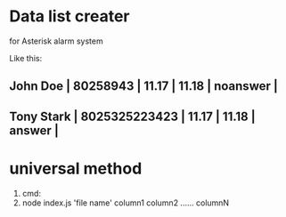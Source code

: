 # Data list creater

for Asterisk alarm system

Like this:

## John Doe | 80258943 | 11.17 | 11.18 | noanswer |

## Tony Stark | 8025325223423 | 11.17 | 11.18 | answer |

# universal method

1. cmd:
2. node index.js 'file name' column1 column2 ...... columnN
